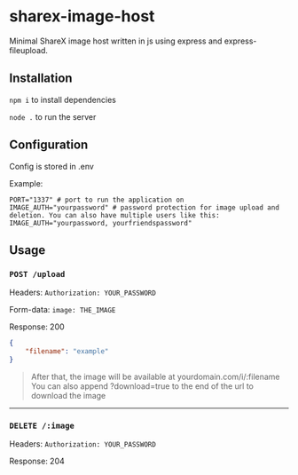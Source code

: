 # sharex-image-host

Minimal ShareX image host written in js using express and express-fileupload.

## Installation

`npm i` to install dependencies

`node .` to run the server

## Configuration

Config is stored in .env

Example:

```env
PORT="1337" # port to run the application on
IMAGE_AUTH="yourpassword" # password protection for image upload and deletion. You can also have multiple users like this: IMAGE_AUTH="yourpassword, yourfriendspassword"
```

## Usage

### `POST /upload`

Headers: `Authorization: YOUR_PASSWORD`

Form-data: `image: THE_IMAGE`

Response: 200

```json
{
	"filename": "example"
}
```

> After that, the image will be available at yourdomain.com/i/:filename
> You can also append ?download=true to the end of the url to download the image

---

### `DELETE /:image`

Headers: `Authorization: YOUR_PASSWORD`

Response: 204
